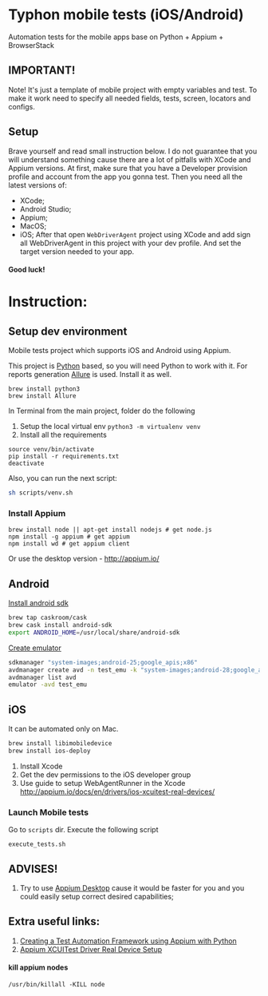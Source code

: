 # Typhon mobile tests (iOS/Android)
Automation tests for the mobile apps base on Python + Appium + BrowserStack

## IMPORTANT!
Note! It's just a template of mobile project with empty variables and test. To make it work need to specify all needed fields, tests, screen, locators and configs. 

## Setup
Brave yourself and read small instruction below.
I do not guarantee that you will understand something cause there are a lot of pitfalls with XCode and Appium versions. At first, make sure that you have a Developer provision profile and account from the app you gonna test. Then you need all the latest versions of:
* XCode;
* Android Studio;
* Appium;
* MacOS;
* iOS;
After that open `WebDriverAgent` project using XCode and add sign all WebDriverAgent in this project with your dev profile. And set the target version needed to your app.

#### Good luck!

# Instruction:
## Setup dev environment

Mobile tests project which supports iOS and Android using Appium.

This project is [Python](https://www.python.org/) based, so you will need Python to work with it.
For reports generation [Allure](http://allure.qatools.ru/) is used. Install it as well.

```
brew install python3
brew install Allure
```

In Terminal from the main project, folder do the following
1. Setup the local virtual env `python3 -m virtualenv venv`
2. Install all the requirements
```
source venv/bin/activate
pip install -r requirements.txt
deactivate
```

Also, you can run the next script:
```bash
sh scripts/venv.sh
```

### Install Appium
```
brew install node || apt-get install nodejs # get node.js
npm install -g appium # get appium
npm install wd # get appium client
```
Or use the desktop version - http://appium.io/

## Android
[Install android sdk](https://developer.android.com/studio) 
```bash
brew tap caskroom/cask
brew cask install android-sdk
export ANDROID_HOME=/usr/local/share/android-sdk
```
[Create emulator](https://developer.android.com/studio/command-line/avdmanager)
```bash
sdkmanager "system-images;android-25;google_apis;x86"
avdmanager create avd -n test_emu -k "system-images;android-28;google_apis;x86" --device "pixel_xl"
avdmanager list avd
emulator -avd test_emu
```

## iOS
It can be automated only on Mac. 
``` bash
brew install libimobiledevice
brew install ios-deploy
```
1. Install Xcode
1. Get the dev permissions to the iOS developer group
1. Use guide to setup WebAgentRunner in the Xcode http://appium.io/docs/en/drivers/ios-xcuitest-real-devices/

### Launch Mobile tests 

Go to `scripts` dir. Execute the following script
```
execute_tests.sh
``` 

## ADVISES!
1. Try to use [Appium Desktop](https://github.com/appium/appium-desktop/releases) cause it would be faster for you and you could easily setup correct desired capabilities;

## Extra useful links:
1. [Creating a Test Automation Framework using Appium with Python](https://qaboy.com/2018/06/27/automation-framework-using-appium-python/)
2. [Appium XCUITest Driver Real Device Setup](http://appium.io/docs/en/drivers/ios-xcuitest-real-devices/)


#### kill appium nodes
`````/usr/bin/killall -KILL node`````

